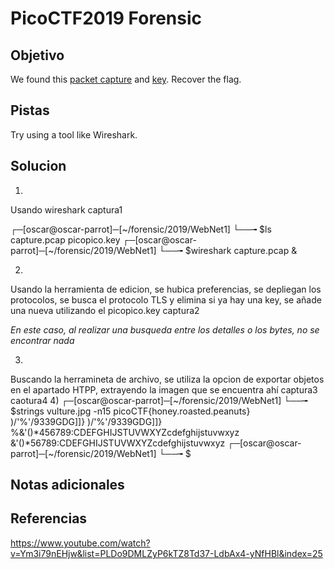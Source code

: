 # PicoCTF2019 Forensic
## Objetivo
We found this [packet capture](https://jupiter.challenges.picoctf.org/static/fbf98e695555a2a48fe42c9a245de376/capture.pcap) and [key](https://jupiter.challenges.picoctf.org/static/fbf98e695555a2a48fe42c9a245de376/picopico.key). Recover the flag.
## Pistas
Try using a tool like Wireshark.
## Solucion
1)
Usando wireshark 
	captura1

┌─[oscar@oscar-parrot]─[~/forensic/2019/WebNet1]
└──╼ $ls
capture.pcap  picopico.key
┌─[oscar@oscar-parrot]─[~/forensic/2019/WebNet1]
└──╼ $wireshark capture.pcap &

2)
Usando la herramienta de edicion, se hubica preferencias,
se depliegan los protocolos, se busca el protocolo TLS y elimina si ya hay una key, se añade una nueva utilizando el picopico.key
	captura2



*En este caso, al realizar una busqueda entre los detalles o los bytes, no se encontrar nada*


3)
Buscando la herramineta de archivo, se utiliza la opcion de exportar objetos en el apartado HTPP, extrayendo la imagen que se encuentra ahí
	captura3
	caotura4
4)
┌─[oscar@oscar-parrot]─[~/forensic/2019/WebNet1]
└──╼ $strings vulture.jpg -n15
picoCTF{honey.roasted.peanuts}
 )/'%'/9339GDG]]}
 )/'%'/9339GDG]]}
%&'()*456789:CDEFGHIJSTUVWXYZcdefghijstuvwxyz
&'()*56789:CDEFGHIJSTUVWXYZcdefghijstuvwxyz
┌─[oscar@oscar-parrot]─[~/forensic/2019/WebNet1]
└──╼ $

## Notas adicionales
## Referencias
https://www.youtube.com/watch?v=Ym3i79nEHjw&list=PLDo9DMLZyP6kTZ8Td37-LdbAx4-yNfHBl&index=25